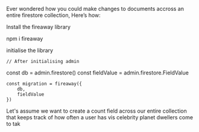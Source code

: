 Ever wondered how you could make changes to documents accross an entire firestore collection, Here’s how:

Install the fireaway library

npm i fireaway

initialise the library 

    // After initialising admin
 const db = admin.firestore()
    const fieldValue = admin.firestore.FieldValue

    const migration = fireaway({
        db,
        fieldValue
    })


Let's assume we want to create a count field across our entire collection  that keeps track of how often a user has vis
celebrity planet dwellers come to tak 